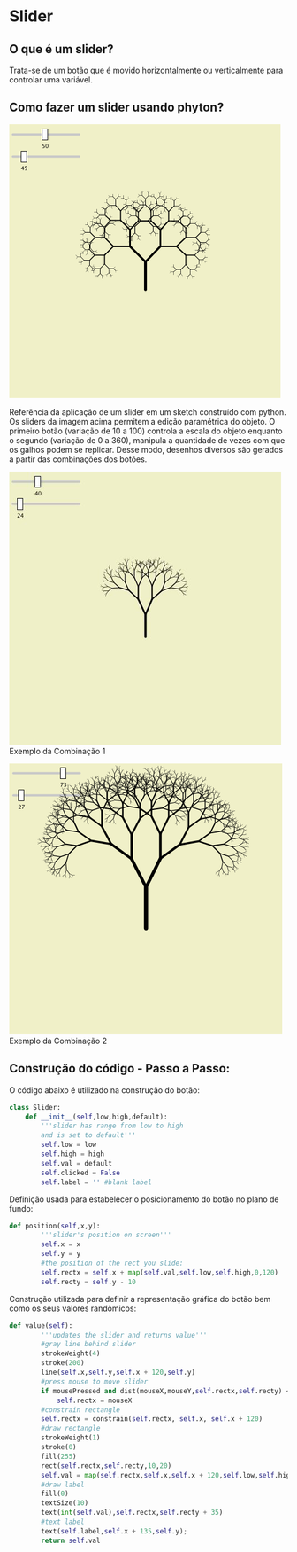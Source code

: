
# Slider

## O que é um slider?

Trata-se de um botão que é movido horizontalmente ou verticalmente para controlar uma variável.

## Como fazer um slider usando phyton?

![SLIDER1](SLIDER1.PNG)

Referência da aplicação de um slider em um sketch construído com python.
Os sliders da imagem acima permitem a edição paramétrica do objeto. O primeiro botão (variação de 10 a 100) controla a escala do objeto enquanto o segundo (variação de 0 a 360), manipula a quantidade de vezes com que os galhos podem se replicar. Desse modo, desenhos diversos são gerados a partir das combinações dos botões.

![SLIDER2](SLIDER2.png)
Exemplo da Combinação 1

![SLIDER3](SLIDER3.PNG)
Exemplo da Combinação 2

## Construção do código - Passo a Passo:

O código abaixo é utilizado na construção do botão:

``` python
class Slider:
    def __init__(self,low,high,default):
        '''slider has range from low to high
        and is set to default'''
        self.low = low
        self.high = high
        self.val = default
        self.clicked = False
        self.label = '' #blank label
```

Definição usada para estabelecer o posicionamento do botão no plano de fundo:

``` python
def position(self,x,y):
        '''slider's position on screen'''
        self.x = x
        self.y = y
        #the position of the rect you slide:
        self.rectx = self.x + map(self.val,self.low,self.high,0,120)
        self.recty = self.y - 10
```

Construção utilizada para definir a representação gráfica do botão bem como os seus valores randômicos:

``` python
def value(self):
        '''updates the slider and returns value'''
        #gray line behind slider
        strokeWeight(4)
        stroke(200)
        line(self.x,self.y,self.x + 120,self.y)
        #press mouse to move slider
        if mousePressed and dist(mouseX,mouseY,self.rectx,self.recty) < 20:
            self.rectx = mouseX
        #constrain rectangle
        self.rectx = constrain(self.rectx, self.x, self.x + 120)
        #draw rectangle
        strokeWeight(1)
        stroke(0)
        fill(255)
        rect(self.rectx,self.recty,10,20)
        self.val = map(self.rectx,self.x,self.x + 120,self.low,self.high)
        #draw label
        fill(0)
        textSize(10)
        text(int(self.val),self.rectx,self.recty + 35)
        #text label
        text(self.label,self.x + 135,self.y);
        return self.val    
```














